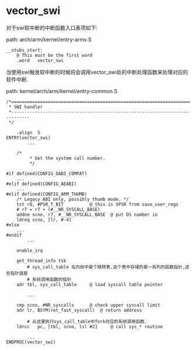 vector_swi
========================================

对于swi软中断的中断函数入口表项如下:

path: arch/arm/kernel/entry-armv.S
```
__stubs_start:
	@ This must be the first word
	.word	vector_swi
```

当使用swi触发软中断的时候将会调用vector_swi处的中断处理函数来处理对应的软件中断.

path: kernel/arch/arm/kernel/entry-common.S
```
/*=============================================================================
 * SWI handler
 *-----------------------------------------------------------------------------
 */

	.align	5
ENTRY(vector_swi)
        ...

	/*
         * Get the system call number.
         */

#if defined(CONFIG_OABI_COMPAT)
    ...
#elif defined(CONFIG_AEABI)
    ...
#elif defined(CONFIG_ARM_THUMB)
    /* Legacy ABI only, possibly thumb mode. */
    tst	r8, #PSR_T_BIT			@ this is SPSR from save_user_regs
    # r7 = r7 + (#__NR_SYSCALL_BASE)
    addne scno, r7, #__NR_SYSCALL_BASE	@ put OS number in
    ldreq scno, [lr, #-4]
#else
    ...
#endif
        ...

	enable_irq

	get_thread_info tsk
        # sys_call_table 在内核中是个跳转表,这个表中存储的是一系列的函数指针,这些指针就是
        # 系统调用函数的指针
	adr	tbl, sys_call_table		@ load syscall table pointer

        ...

	cmp	scno, #NR_syscalls		@ check upper syscall limit
	adr	lr, BSYM(ret_fast_syscall)	@ return address

        # 从这里执行sys_call_table中fork对应的系统调用函数.
	ldrcc	pc, [tbl, scno, lsl #2]		@ call sys_* routine

        ...
ENDPROC(vector_swi)
```
